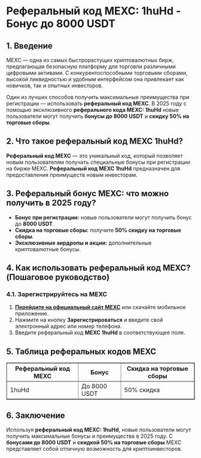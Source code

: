 <h1>Реферальный код MEXC: 1huHd - Бонус до 8000 USDT</h1>
<h2>1. Введение</h2>
<p>MEXC — одна из самых быстрорастущих криптовалютных бирж, предлагающая безопасную платформу для торговли различными цифровыми активами. С конкурентоспособными торговыми сборами, высокой ликвидностью и удобным интерфейсом она привлекает как новичков, так и опытных инвесторов.</p>
<p>Один из лучших способов получить максимальные преимущества при регистрации — использовать <strong>реферальный код MEXC</strong>. В 2025 году с помощью эксклюзивного <strong>реферального кода MEXC: 1huHd</strong> новые пользователи могут получить <strong>бонусы до 8000 USDT</strong> и <strong>скидку 50% на торговые сборы</strong>.</p>

<h2>2. Что такое реферальный код MEXC 1huHd?</h2>
<p><strong>Реферальный код MEXC</strong> — это уникальный код, который позволяет новым пользователям получать специальные бонусы при регистрации на бирже MEXC. <strong>Реферальный код MEXC 1huHd</strong> предназначен для предоставления преимуществ новым инвесторам.</p>

<h2>3. Реферальный бонус MEXC: что можно получить в 2025 году?</h2>
<ul>
    <li><strong>Бонус при регистрации:</strong> новые пользователи могут получить бонус до <strong>8000 USDT</strong>.</li>
    <li><strong>Скидка на торговые сборы:</strong> получите <strong>50% скидку на торговые сборы</strong>.</li>
    <li><strong>Эксклюзивные аирдропы и акции:</strong> дополнительные криптовалютные бонусы.</li>
</ul>

<h2>4. Как использовать реферальный код MEXC? (Пошаговое руководство)</h2>
<h3>4.1. Зарегистрируйтесь на MEXC</h3>
<ol>
    <li><strong><a href="https://www.mexc.com/register?inviteCode=mexc-1huHd" target="_blank">Перейдите на официальный сайт MEXC</a></strong> или скачайте мобильное приложение.</li>
    <li>Нажмите на кнопку <strong>Зарегистрироваться</strong> и введите свой электронный адрес или номер телефона.</li>
    <li>Введите реферальный код <strong>MEXC 1huHd</strong> в соответствующее поле.</li>
</ol>

<h2>5. Таблица реферальных кодов MEXC</h2>
<table border="1">
    <tr>
        <th>Реферальный код MEXC</th>
        <th>Бонус</th>
        <th>Скидка на торговые сборы</th>
    </tr>
    <tr>
        <td>1huHd</td>
        <td>До 8000 USDT</td>
        <td>50% скидка</td>
    </tr>
</table>

<h2>6. Заключение</h2>
<p>Используя <strong>реферальный код MEXC: 1huHd</strong>, новые пользователи могут получить максимальные бонусы и преимущества в 2025 году. С <strong>бонусами до 8000 USDT</strong> и <strong>скидкой 50% на торговые сборы</strong> MEXC представляет собой отличную возможность для криптоинвесторов.</p>

